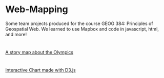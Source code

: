 # Web-Mapping
Some team projects produced for the course GEOG 384: Principles of Geospatial Web. We learned to use Mapbox and code in javascript, html, and more!
#
[A story map about the Olympics](https://livingaloe.github.io/Web-Mapping/olympics-story-map/story_map.html)
#
[Interactive Chart made with D3.js](https://livingaloe.github.io/Web-Mapping/interactive-graph/index.html)
